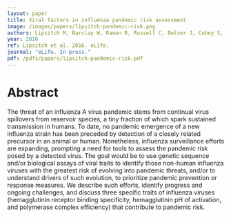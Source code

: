 ```yaml
---
layout: paper
title: Viral factors in influenza pandemic risk assessment
image: /images/papers/lipsitch-pandemic-risk.png
authors: Lipsitch M, Barclay W, Raman R, Russell C, Belser J, Cobey S, Kasson P, Lloyd-Smith JO, Maurer-Stroh S, Riley S, Beauchemin C, Bedford T, Friedrich TC, Handel A, Herfst S, Murcia P, Roche B, Wilke CO, Russell C.
year: 2016
ref: Lipsitch et al. 2016. eLife.
journal: "eLife. In press."
pdf: /pdfs/papers/lipsitch-pandemic-risk.pdf
---
```


# Abstract

The threat of an influenza A virus pandemic stems from continual virus spillovers from reservoir species, a tiny fraction of which spark sustained transmission in humans. To date, no pandemic emergence of a new influenza strain has been preceded by detection of a closely related precursor in an animal or human. Nonetheless, influenza surveillance efforts are expanding, prompting a need for tools to assess the pandemic risk posed by a detected virus. The goal would be to use genetic sequence and/or biological assays of viral traits to identify those non-human influenza viruses with the greatest risk of evolving into pandemic threats, and/or to understand drivers of such evolution, to prioritize pandemic prevention or response measures. We describe such efforts, identify progress and ongoing challenges, and discuss three specific traits of influenza viruses (hemagglutinin receptor binding specificity, hemagglutinin pH of activation, and polymerase complex efficiency) that contribute to pandemic risk.
